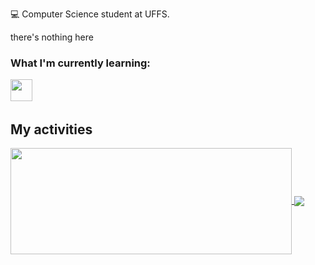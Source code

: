 💻 Computer Science student at UFFS.

there's nothing here

### What I'm currently learning:

<img src="https://cdn.jsdelivr.net/gh/devicons/devicon@latest/icons/python/python-original.svg" width="35px">&nbsp;&nbsp;&nbsp;&nbsp;

## My activities

<a href="https://github.com/eduardoschmitt/github-readme-stats">
  <img width=450 height=170 align="center" src="https://github-readme-stats.vercel.app/api?username=eduardoschmitt&text_color=fff&amp&title_color=f21170&amp&show_icons=true&icon_color=914BAF&bg_color=0D1117&hide_border=true" />
</a>

<a href="https://github.com/eduardoschmitt/github-readme-stats">
  <img align="center" src="https://github-readme-stats.vercel.app/api/top-langs/?username=eduardoschmitt&text_color=fff&amp&title_color=f21170&layout=compact&bg_color=0D1117&hide_border=true" />
</a>

<!--
<img src="https://cdn.jsdelivr.net/gh/devicons/devicon@latest/icons/c/c-original.svg" width="35px">&nbsp;&nbsp;&nbsp;&nbsp;
<img src="https://cdn.jsdelivr.net/gh/devicons/devicon@latest/icons/git/git-original.svg" width="35px">&nbsp;&nbsp;&nbsp;&nbsp;&nbsp;
<img src="https://cdn.jsdelivr.net/gh/devicons/devicon@latest/icons/kotlin/kotlin-original.svg" width="35px">&nbsp;&nbsp;&nbsp;&nbsp;
<img src="https://cdn.jsdelivr.net/gh/devicons/devicon@latest/icons/flutter/flutter-original.svg" width="35px">&nbsp;&nbsp;&nbsp;&nbsp;

Credits: [Pepyn0](https://github.com/Pepyn0)
-->
